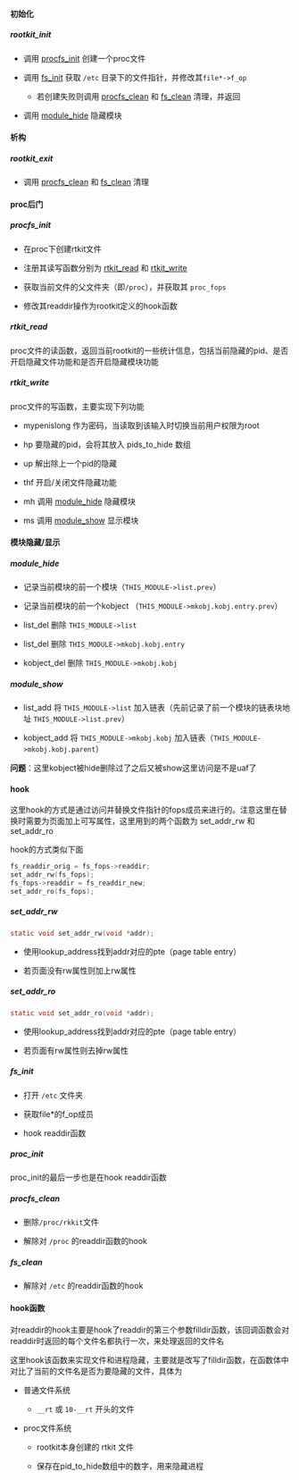 #### 初始化

##### rootkit_init

* 调用 [procfs_init](#procfs_init) 创建一个proc文件

* 调用 [fs_init](#fs_init) 获取 `/etc` 目录下的文件指针，并修改其`file*->f_op`
  
  * 若创建失败则调用 [procfs_clean](#procfs_clean) 和 [fs_clean](#fs_clean) 清理，并返回

* 调用 [module_hide](#module_hide) 隐藏模块

#### 析构

##### rootkit_exit

* 调用 [procfs_clean](#procfs_clean) 和 [fs_clean](#fs_clean) 清理

#### proc后门

##### procfs_init

* 在proc下创建rtkit文件

* 注册其读写函数分别为 [rtkit_read](#rtkit_read) 和 [rtkit_write](#rtkit_write)

* 获取当前文件的父文件夹（即`/proc`），并获取其 `proc_fops`

* 修改其readdir操作为rootkit定义的hook函数

##### rtkit_read

proc文件的读函数，返回当前rootkit的一些统计信息，包括当前隐藏的pid、是否开启隐藏文件功能和是否开启隐藏模块功能

##### rtkit_write

proc文件的写函数，主要实现下列功能

* mypenislong  作为密码，当读取到该输入时切换当前用户权限为root

* hp  要隐藏的pid，会将其放入 pids_to_hide 数组

* up  解出除上一个pid的隐藏

* thf  开启/关闭文件隐藏功能

* mh 调用 [module_hide](#module_hide) 隐藏模块

* ms 调用 [module_show](#module_show) 显示模块

#### 模块隐藏/显示

##### module_hide

* 记录当前模块的前一个模块（`THIS_MODULE->list.prev`）

* 记录当前模块的前一个kobject （`THIS_MODULE->mkobj.kobj.entry.prev`）

* list_del 删除 `THIS_MODULE->list`

* list_del 删除 `THIS_MODULE->mkobj.kobj.entry`

* kobject_del 删除 `THIS_MODULE->mkobj.kobj`

##### module_show

* list_add 将 `THIS_MODULE->list` 加入链表（先前记录了前一个模块的链表块地址 `THIS_MODULE->list.prev`）

* kobject_add 将 `THIS_MODULE->mkobj.kobj` 加入链表（`THIS_MODULE->mkobj.kobj.parent`）

**问题**：这里kobject被hide删除过了之后又被show这里访问是不是uaf了

#### hook

这里hook的方式是通过访问并替换文件指针的fops成员来进行的。注意这里在替换时需要为页面加上可写属性，这里用到的两个函数为 set_addr_rw 和 set_addr_ro

hook的方式类似下面

```c
fs_readdir_orig = fs_fops->readdir;
set_addr_rw(fs_fops);
fs_fops->readdir = fs_readdir_new;
set_addr_ro(fs_fops);
```

##### set_addr_rw

```c
static void set_addr_rw(void *addr);
```

* 使用lookup_address找到addr对应的pte（page table entry）

* 若页面没有rw属性则加上rw属性

##### set_addr_ro

```c
static void set_addr_ro(void *addr);
```

- 使用lookup_address找到addr对应的pte（page table entry）

- 若页面有rw属性则去掉rw属性

##### fs_init

* 打开 `/etc` 文件夹

* 获取file*的f_op成员

* hook readdir函数

##### proc_init

proc_init的最后一步也是在hook readdir函数

##### procfs_clean

* 删除`/proc/rkkit`文件

* 解除对 `/proc` 的readdir函数的hook

##### fs_clean

* 解除对 `/etc` 的readdir函数的hook

#### hook函数

对readdir的hook主要是hook了readdir的第三个参数filldir函数，该回调函数会对readdir时返回的每个文件名都执行一次，来处理返回的文件名

这里hook该函数来实现文件和进程隐藏，主要就是改写了filldir函数，在函数体中对比了当前的文件名是否为要隐藏的文件，具体为

* 普通文件系统
  
  * `__rt` 或 `10-__rt` 开头的文件

* proc文件系统
  
  * rootkit本身创建的 rtkit 文件
  
  * 保存在pid_to_hide数组中的数字，用来隐藏进程
